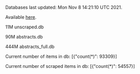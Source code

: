 Databases last updated: Mon Nov  8 14:21:10 UTC 2021. 

Available [here](https://github.com/cbeauhilton/ash-db/releases).

11M	unscraped.db

90M	abstracts.db

444M	abstracts_full.db

Current number of items in db:
[{"count(*)": 93309}]

Current number of scraped items in db:
[{"count(*)": 54557}]
